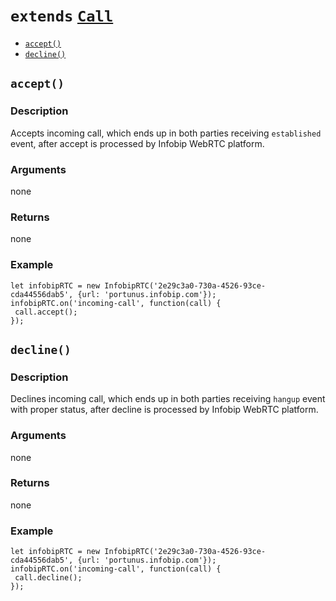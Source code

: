 # `extends` [`Call`](./Call)

* [`accept()`](#accept)
* [`decline()`](#decline)

<a name="accept"></a>
## `accept()`

### Description
Accepts incoming call, which ends up in both parties receiving `established` event, after accept is processed by Infobip WebRTC platform.

### Arguments
none

### Returns
none

### Example
```
let infobipRTC = new InfobipRTC('2e29c3a0-730a-4526-93ce-cda44556dab5', {url: 'portunus.infobip.com'});
infobipRTC.on('incoming-call', function(call) {
 call.accept();
});
```

<a name="decline"></a>
## `decline()`

### Description
Declines incoming call, which ends up in both parties receiving `hangup` event with proper status, after decline is processed by Infobip WebRTC platform.

### Arguments
none

### Returns
none

### Example
```
let infobipRTC = new InfobipRTC('2e29c3a0-730a-4526-93ce-cda44556dab5', {url: 'portunus.infobip.com'});
infobipRTC.on('incoming-call', function(call) {
 call.decline();
});
```